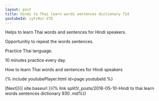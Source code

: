 ```yaml
---
layout: post
title: Hindi to Thai learn words sentences dictionary 714 
youtubeId: iyYz0ur-Z7E
---
```

 
 
Helps to learn Thai words and sentences for Hindi speakers.

Opportunitiy to repeat the words sentences. 

Practice Thai language. 
 
10 minutes practice every day. 
 
How to learn Thai words and sentences for Hindi speakers 
 
{% include youtubePlayer.html id=page.youtubeId %}
 
 
[Next]({{ site.baseurl }}{% link  split1/_posts/2016-05-10-Hindi to thai learn words sentences dictionary 930 .md%})
 

